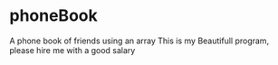 # phoneBook
A phone book of friends using an array
This is my Beautifull program, please hire me with a good salary
